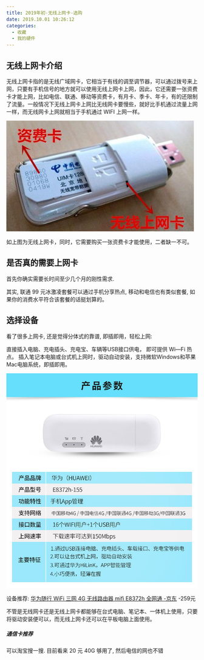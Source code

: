 ```yaml
---
title: 2019年初-无线上网卡-选购
date: 2019.10.01 10:26:12
categories:
  - 收藏
  - 我的硬件
---
```


## 无线上网卡介绍

无线上网卡指的是无线广域网卡，它相当于有线的调至调节器，可以通过拨号来上网，只要有手机信号的地方就可以使用无线上网卡上网，因此，它还需要一张资费卡才能上网，比如电信、联通、移动等资费卡，有月卡、季卡、年卡，有的还限制了流量。一般情况下无线上网卡上网比无线网卡要慢些，就好比手机通过流量上网一样，而无线网卡上网就相当于手机通过 WIFI 上网一样。

![](./imgs/2019%E5%B9%B4%E5%88%9D-%E6%97%A0%E7%BA%BF%E4%B8%8A%E7%BD%91%E5%8D%A1-%E9%80%89%E8%B4%AD/1662509-bb71da4981c4e47c.jpg)

如上图为无线上网卡，同时，它需要购买一张资费卡才能使用，二者缺一不可。

## 是否真的需要上网卡

首先你确实需要长时间至少几个月的刚性需求.

其实, 联通 99 元冰激凌套餐可以通过手机分享热点, 移动和电信也有类似套餐, 如果你的消费水平符合该套餐的话挺划算的。

## 选择设备

看了很多上网卡, 还是觉得分体式的靠谱, 即插即用，轻松上网:

直接插入电脑、充电插头、充电宝、车辆等USB接口供电，
即可提供 Wi—Fi 热点。
插入笔记本电脑或台式机上网时，驱动自动安装，支持微软Windows和苹果Mac电脑系统，即插即用。

![](./imgs/2019%E5%B9%B4%E5%88%9D-%E6%97%A0%E7%BA%BF%E4%B8%8A%E7%BD%91%E5%8D%A1-%E9%80%89%E8%B4%AD/1662509-b363374e300e81b5.png)

设备推荐:
[华为随行 WiFi 三网 4G 无线路由器 mifi E8372h 全网通 -京东](https://item.jd.com/16379800027.html#none) -259元

不管是无线网卡还是无线上网卡都能够在台式电脑、笔记本、一体机上使用，只要将驱动安装便可以，而无线上网卡还可以在平板电脑上面使用。

##### 通信卡推荐

可以淘宝搜一搜. 目前看来 20 元 40G 够用了, 然后电信的网也不错
